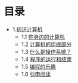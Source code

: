 # 目录

- 1.[初识计算机](01.0.md)
  - 1.1 [你身边的计算机](01.1.md)
  - 1.2 [计算机的组成部分](01.2.md)
  - 1.3 [什么是操作系统？](01.3.md)
  - 1.4 [程序的运行和结束](01.4.md)
  - 1.5 [编程的乐趣](01.5.md)
  - 1.6 [引申阅读](01.6.md)
